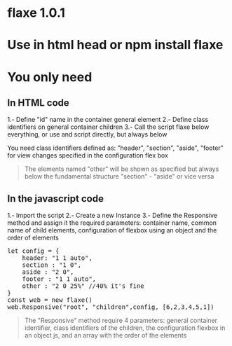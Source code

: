 # flaxe 1.0.1

# Use in html head or npm install flaxe

> <script src="https://unpkg.com/flaxe@1.0.1"></script>

# You only need 
## In HTML code
1.- Define "id" name in the container general element
2.- Define class identifiers on general container children
3.- Call the script flaxe below everything, or use and script directly, but always below

You need class identifiers defined as: "header", "section", "aside", "footer" for view changes specified in the configuration flex box

<div id="root">
	<div class="children header">
	</div>
	<div class="children section">
	</div>
	<div class="children aside">
	</div>
	<div class="children footer">
	</div>
	<div class="children other">
	</div>
	<div class="children other">
	</div>
</div>

> The elements named "other" will be shown as specified but always below the fundamental structure "section" - "aside" or vice versa

## In the javascript code

1.- Import the script
2.- Create a new Instance
3.- Define the Responsive method and assign it the required parameters: container name, common name of child elements, configuration of flexbox using an object and the order of elements

<pre>
let config = {
	header: "1 1 auto",
	section : "1 0",
	aside : "2 0",
	footer : "1 1 auto",
	other : "2 0 25%" //40% it's fine 
}
const web = new flaxe()
web.Responsive("root", "children",config, [6,2,3,4,5,1])
</pre>

> The "Responsive" method require 4 parameters: general container identifier, class identifiers of the children, the configuration flexbox in an object js, and an array with the order of the elements 
